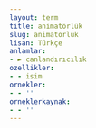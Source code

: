 ```yaml
---
layout: term
title: animatörlük
slug: animatorluk
lisan: Türkçe
anlamlar:
- ► canlandırıcılık
ozellikler:
- - isim
ornekler:
- - ''
orneklerkaynak:
- - ''
---
```

